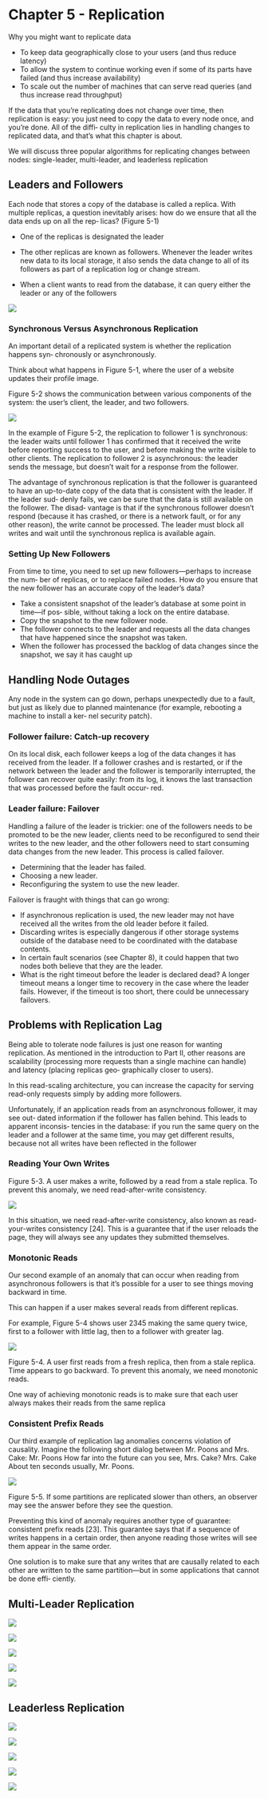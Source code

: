 # Chapter 5 - Replication

Why you might want to replicate data

* To keep data geographically close to your users (and thus reduce latency)
* To allow the system to continue working even if some of its parts have failed
(and thus increase availability)
* To scale out the number of machines that can serve read queries (and thus
increase read throughput)

If the data that you’re replicating does not change over time, then replication is easy:
you just need to copy the data to every node once, and you’re done. All of the diffi‐
culty in replication lies in handling changes to replicated data, and that’s what this
chapter is about.

We will discuss three popular algorithms for replicating changes
between nodes: single-leader, multi-leader, and leaderless replication


## Leaders and Followers

Each node that stores a copy of the database is called a replica. With multiple replicas,
a question inevitably arises: how do we ensure that all the data ends up on all the rep‐
licas? (Figure 5-1)

* One of the replicas is designated the leader

* The other replicas are known as followers. Whenever the leader writes new data to its local storage, it also sends
the data change to all of its followers as part of a replication log or change stream.

* When a client wants to read from the database, it can query either the leader or
any of the followers

![](chapter-5-1.png)

### Synchronous Versus Asynchronous Replication

An important detail of a replicated system is whether the replication happens syn‐
chronously or asynchronously.

Think about what happens in Figure 5-1, where the user of a website updates their
profile image.

Figure 5-2 shows the communication between various components of the system: the
user’s client, the leader, and two followers.

![](chapter-5-2.png)

In the example of Figure 5-2, the replication to follower 1 is synchronous: the leader
waits until follower 1 has confirmed that it received the write before reporting success
to the user, and before making the write visible to other clients. The replication to
follower 2 is asynchronous: the leader sends the message, but doesn’t wait for a
response from the follower.

The advantage of synchronous replication is that the follower is guaranteed to have
an up-to-date copy of the data that is consistent with the leader. If the leader sud‐
denly fails, we can be sure that the data is still available on the follower. The disad‐
vantage is that if the synchronous follower doesn’t respond (because it has crashed,
or there is a network fault, or for any other reason), the write cannot be processed.
The leader must block all writes and wait until the synchronous replica is available
again.


### Setting Up New Followers

From time to time, you need to set up new followers—perhaps to increase the num‐
ber of replicas, or to replace failed nodes. How do you ensure that the new follower
has an accurate copy of the leader’s data?

* Take a consistent snapshot of the leader’s database at some point in time—if pos‐
sible, without taking a lock on the entire database.
* Copy the snapshot to the new follower node. 
* The follower connects to the leader and requests all the data changes that have
happened since the snapshot was taken.
* When the follower has processed the backlog of data changes since the snapshot,
we say it has caught up

## Handling Node Outages

Any node in the system can go down, perhaps unexpectedly due to a fault, but just as
likely due to planned maintenance (for example, rebooting a machine to install a ker‐
nel security patch).

### Follower failure: Catch-up recovery

On its local disk, each follower keeps a log of the data changes it has received from
the leader. If a follower crashes and is restarted, or if the network between the leader
and the follower is temporarily interrupted, the follower can recover quite easily:
from its log, it knows the last transaction that was processed before the fault occur‐
red.

### Leader failure: Failover

Handling a failure of the leader is trickier: one of the followers needs to be promoted
to be the new leader, clients need to be reconfigured to send their writes to the new
leader, and the other followers need to start consuming data changes from the new
leader. This process is called failover.

* Determining that the leader has failed.
* Choosing a new leader.
* Reconfiguring the system to use the new leader.

Failover is fraught with things that can go wrong:

* If asynchronous replication is used, the new leader may not have received all the
writes from the old leader before it failed.
* Discarding writes is especially dangerous if other storage systems outside of the
database need to be coordinated with the database contents.
* In certain fault scenarios (see Chapter 8), it could happen that two nodes both
believe that they are the leader.
* What is the right timeout before the leader is declared dead? A longer timeout
means a longer time to recovery in the case where the leader fails. However, if the
timeout is too short, there could be unnecessary failovers.


## Problems with Replication Lag

Being able to tolerate node failures is just one reason for wanting replication. As
mentioned in the introduction to Part II, other reasons are scalability (processing
more requests than a single machine can handle) and latency (placing replicas geo‐
graphically closer to users).

In this read-scaling architecture, you can increase the capacity for serving read-only
requests simply by adding more followers.

Unfortunately, if an application reads from an asynchronous follower, it may see out‐
dated information if the follower has fallen behind. This leads to apparent inconsis‐
tencies in the database: if you run the same query on the leader and a follower at the
same time, you may get different results, because not all writes have been reflected in
the follower

### Reading Your Own Writes

Figure 5-3. A user makes a write, followed by a read from a stale replica. To prevent
this anomaly, we need read-after-write consistency.

![](chapter-5-3.png)

In this situation, we need read-after-write consistency, also known as read-your-writes
consistency [24]. This is a guarantee that if the user reloads the page, they will always
see any updates they submitted themselves.

### Monotonic Reads

Our second example of an anomaly that can occur when reading from asynchronous
followers is that it’s possible for a user to see things moving backward in time.

This can happen if a user makes several reads from different replicas.

For example,
Figure 5-4 shows user 2345 making the same query twice, first to a follower with little
lag, then to a follower with greater lag.

![](chapter-5-4.png)

Figure 5-4. A user first reads from a fresh replica, then from a stale replica. Time
appears to go backward. To prevent this anomaly, we need monotonic reads.

One way of achieving monotonic reads is to make sure that each user always makes
their reads from the same replica

### Consistent Prefix Reads

Our third example of replication lag anomalies concerns violation of causality. Imagine 
the following short dialog between Mr. Poons and Mrs. Cake:
Mr. Poons
How far into the future can you see, Mrs. Cake?
Mrs. Cake
About ten seconds usually, Mr. Poons.

![](chapter-5-5.png)

Figure 5-5. If some partitions are replicated slower than others, an observer may see the
answer before they see the question.

Preventing this kind of anomaly requires another type of guarantee: consistent prefix
reads [23]. This guarantee says that if a sequence of writes happens in a certain order,
then anyone reading those writes will see them appear in the same order.

One solution is to make sure that any writes that are causally related to each other are
written to the same partition—but in some applications that cannot be done effi‐
ciently.


## Multi-Leader Replication

![](chapter-5-5.png)

![](chapter-5-6.png)

![](chapter-5-7.png)

![](chapter-5-8.png)

![](chapter-5-9.png)


## Leaderless Replication

![](chapter-5-10.png)

![](chapter-5-11.png)

![](chapter-5-12.png)

![](chapter-5-13.png)

![](chapter-5-14.png)


